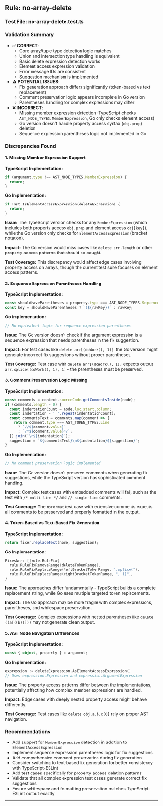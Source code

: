 ## Rule: no-array-delete

### Test File: no-array-delete.test.ts

### Validation Summary
- ✅ **CORRECT**: 
  - Core array/tuple type detection logic matches
  - Union and intersection type handling is equivalent
  - Basic delete expression detection works
  - Element access expression validation
  - Error message IDs are consistent
  - Suggestion mechanism is implemented
- ⚠️ **POTENTIAL ISSUES**: 
  - Fix generation approach differs significantly (token-based vs text replacement)
  - Comment preservation logic appears incomplete in Go version
  - Parentheses handling for complex expressions may differ
- ❌ **INCORRECT**: 
  - Missing member expression detection (TypeScript checks `AST_NODE_TYPES.MemberExpression`, Go only checks element access)
  - Go version doesn't handle property access syntax (`obj.prop`) deletion
  - Sequence expression parentheses logic not implemented in Go

### Discrepancies Found

#### 1. Missing Member Expression Support
**TypeScript Implementation:**
```typescript
if (argument.type !== AST_NODE_TYPES.MemberExpression) {
  return;
}
```

**Go Implementation:**
```go
if !ast.IsElementAccessExpression(deleteExpression) {
  return;
}
```

**Issue:** The TypeScript version checks for any `MemberExpression` (which includes both property access `obj.prop` and element access `obj[key]`), while the Go version only checks for `ElementAccessExpression` (bracket notation).

**Impact:** The Go version would miss cases like `delete arr.length` or other property access patterns that should be caught.

**Test Coverage:** This discrepancy would affect edge cases involving property access on arrays, though the current test suite focuses on element access patterns.

#### 2. Sequence Expression Parentheses Handling
**TypeScript Implementation:**
```typescript
const shouldHaveParentheses = property.type === AST_NODE_TYPES.SequenceExpression;
const key = shouldHaveParentheses ? `(${rawKey})` : rawKey;
```

**Go Implementation:**
```go
// No equivalent logic for sequence expression parentheses
```

**Issue:** The Go version doesn't check if the argument expression is a sequence expression that needs parentheses in the fix suggestion.

**Impact:** For test cases like `delete arr[(doWork(), 1)]`, the Go version might generate incorrect fix suggestions without proper parentheses.

**Test Coverage:** Test case with `delete arr[(doWork(), 1)]` expects output `arr.splice((doWork(), 1), 1)` - the parentheses must be preserved.

#### 3. Comment Preservation Logic Missing
**TypeScript Implementation:**
```typescript
const comments = context.sourceCode.getCommentsInside(node);
if (comments.length > 0) {
  const indentationCount = node.loc.start.column;
  const indentation = ' '.repeat(indentationCount);
  const commentsText = comments.map(comment => {
    return comment.type === AST_TOKEN_TYPES.Line
      ? `//${comment.value}`
      : `/*${comment.value}*/`;
  }).join(`\n${indentation}`);
  suggestion = `${commentsText}\n${indentation}${suggestion}`;
}
```

**Go Implementation:**
```go
// No comment preservation logic implemented
```

**Issue:** The Go version doesn't preserve comments when generating fix suggestions, while the TypeScript version has sophisticated comment handling.

**Impact:** Complex test cases with embedded comments will fail, such as the test with `/* multi line */` and `// single-line` comments.

**Test Coverage:** The `noFormat` test case with extensive comments expects all comments to be preserved and properly formatted in the output.

#### 4. Token-Based vs Text-Based Fix Generation
**TypeScript Implementation:**
```typescript
return fixer.replaceText(node, suggestion);
```

**Go Implementation:**
```go
FixesArr: []rule.RuleFix{
  rule.RuleFixRemoveRange(deleteTokenRange),
  rule.RuleFixReplaceRange(leftBracketTokenRange, ".splice("),
  rule.RuleFixReplaceRange(rightBracketTokenRange, ", 1)"),
}
```

**Issue:** The approaches differ fundamentally - TypeScript builds a complete replacement string, while Go uses multiple targeted token replacements.

**Impact:** The Go approach may be more fragile with complex expressions, parentheses, and whitespace preservation.

**Test Coverage:** Complex expressions with nested parentheses like `delete ((a[((b))]))` may not generate clean output.

#### 5. AST Node Navigation Differences
**TypeScript Implementation:**
```typescript
const { object, property } = argument;
```

**Go Implementation:**
```go
expression := deleteExpression.AsElementAccessExpression()
// Uses expression.Expression and expression.ArgumentExpression
```

**Issue:** The property access patterns differ between the implementations, potentially affecting how complex member expressions are handled.

**Impact:** Edge cases with deeply nested property access might behave differently.

**Test Coverage:** Test cases like `delete obj.a.b.c[0]` rely on proper AST navigation.

### Recommendations
- Add support for `MemberExpression` detection in addition to `ElementAccessExpression`
- Implement sequence expression parentheses logic for fix suggestions
- Add comprehensive comment preservation during fix generation
- Consider switching to text-based fix generation for better consistency with TypeScript-ESLint
- Add test cases specifically for property access deletion patterns
- Validate that all complex expression test cases generate correct fix suggestions
- Ensure whitespace and formatting preservation matches TypeScript-ESLint output exactly

---